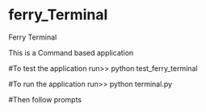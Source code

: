 # ferry_Terminal
Ferry Terminal

This is a Command based application

#To test the application
run>> python test_ferry_terminal

#To run the application 
run>> python terminal.py

#Then follow prompts 
